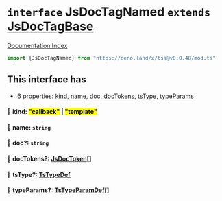 # `interface` JsDocTagNamed `extends` [JsDocTagBase](../interface.JsDocTagBase/README.md)

[Documentation Index](../README.md)

```ts
import {JsDocTagNamed} from "https://deno.land/x/tsa@v0.0.48/mod.ts"
```

## This interface has

- 6 properties:
[kind](#-kind-callback--template),
[name](#-name-string),
[doc](#-doc-string),
[docTokens](#-doctokens-jsdoctoken),
[tsType](#-tstype-tstypedef),
[typeParams](#-typeparams-tstypeparamdef)


#### 📄 kind: <mark>"callback"</mark> | <mark>"template"</mark>



#### 📄 name: `string`



#### 📄 doc?: `string`



#### 📄 docTokens?: [JsDocToken](../interface.JsDocToken/README.md)\[]



#### 📄 tsType?: [TsTypeDef](../type.TsTypeDef/README.md)



#### 📄 typeParams?: [TsTypeParamDef](../interface.TsTypeParamDef/README.md)\[]



